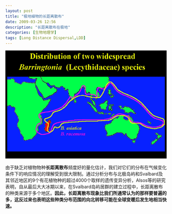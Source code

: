```yaml
---
layout: post
title: "极地植物的长距离散布"
date: 2009-03-26 12:56
description: "长距离散布在极地"
categories: [生物地理学]
tags: [Long Distance Dispersal,LDD]
---
```


![LDD](/images/2009/3/barringl.gif)

由于缺乏对植物物种**长距离散布**频度好的量化估计，我们对它们的分布在气候变化条件下的响应情况的理解受到很大限制。通过分析分布与北极岛屿和Svalbard及其邻近地区的9个有花植物种的超过4000个取样的遗传变异分析，Alsos等的研究表明，自从最后大大冰期以来，在Svalbard岛屿居群的建立过程中，长距离散布的种类来源于多个地区。**因此，长距离散布现象比我们所通常认为的那样要普遍的多，这反过来也表明这些种类分布范围的向北转移可能在全球变暖后发生地相当快速。**
